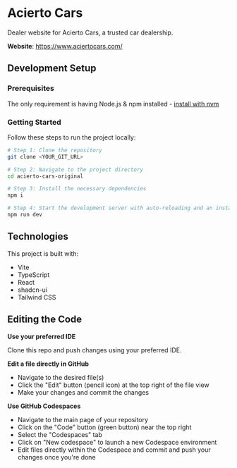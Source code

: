# Acierto Cars

Dealer website for Acierto Cars, a trusted car dealership.

**Website**: https://www.aciertocars.com/

## Development Setup

### Prerequisites

The only requirement is having Node.js & npm installed - [install with nvm](https://github.com/nvm-sh/nvm#installing-and-updating)

### Getting Started

Follow these steps to run the project locally:

```sh
# Step 1: Clone the repository
git clone <YOUR_GIT_URL>

# Step 2: Navigate to the project directory
cd acierto-cars-original

# Step 3: Install the necessary dependencies
npm i

# Step 4: Start the development server with auto-reloading and an instant preview
npm run dev
```

## Technologies

This project is built with:

- Vite
- TypeScript
- React
- shadcn-ui
- Tailwind CSS

## Editing the Code

**Use your preferred IDE**

Clone this repo and push changes using your preferred IDE.

**Edit a file directly in GitHub**

- Navigate to the desired file(s)
- Click the "Edit" button (pencil icon) at the top right of the file view
- Make your changes and commit the changes

**Use GitHub Codespaces**

- Navigate to the main page of your repository
- Click on the "Code" button (green button) near the top right
- Select the "Codespaces" tab
- Click on "New codespace" to launch a new Codespace environment
- Edit files directly within the Codespace and commit and push your changes once you're done
